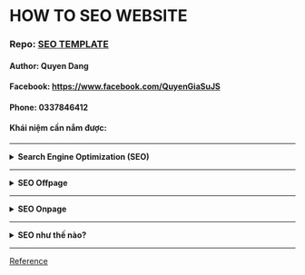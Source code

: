 # HOW TO SEO WEBSITE
### Repo: [SEO TEMPLATE](https://github.com/Tran-Quyen/seo-meta-template/)
#### Author: Quyen Dang
#### Facebook: https://www.facebook.com/QuyenGiaSuJS
#### Phone: 0337846412
#### Khái niệm cần nắm được:
---
<details><summary><b>Search Engine Optimization (SEO)</b></summary>
<p>

SEO là từ viết tắt của Search Engine Optimization (tối ưu hóa công cụ tìm kiếm), là một quy trình nâng cao thứ hạng của website trên các công cụ tìm kiếm giúp người dùng có thể tìm thấy trang web dễ dàng hơn trên bảng kết quả tìm kiếm.

</p>
</details>

---
<details><summary><b>SEO Offpage</b></summary>
<p>
 SEO Offpage là việc xây dựng những liên kết ngoài trỏ về website. Mục đích để tăng hệ thống liên kết có chất lượng trỏ về trang đích từ những website khác để đẩy mạnh từ khóa của mình lên.
</p>
</details>

---
<details><summary><b>SEO Onpage</b></summary>
<p>
     SEO Onpage chính là việc tối ưu bên trong website, trên từng trang con, được lặp đi nhiều lần mỗi khi đăng một bài viết mới. Việc này nhằm mục đích chính là để đưa website này đứng ở vị trí đầu tiên trên trang kết quả tìm kiếm của Google.
</p>
</details>

---
<details><summary><b>SEO như thế nào?</b></summary>
<ul>
 <li>Phải có thẻ meta title, description</li>
 <li>Heading: h1->h6 dùng phải phù hợp (tránh sử dụng lung tung)</li>
 <li>Alt: sử dụng thẻ img luôn phải có Alt</li>
 <li>Bold: In đậm những nội dung quan trọng (sử dụng thẻ [b] hoặc heading)</li>
 <li>Internal link: liên kết tới các bài viết liên quan trên website</li>
 <li>Nội dung: có ích cho người đọc, k0 được trùng lặp, dễ đọc, dễ hiểu => Nhiều người đọc => SEO top càng cao</li>
</ul>
</details>

---
[Reference](https://carly.com.vn/blog/the-meta-open-graph/#og-image)

      

